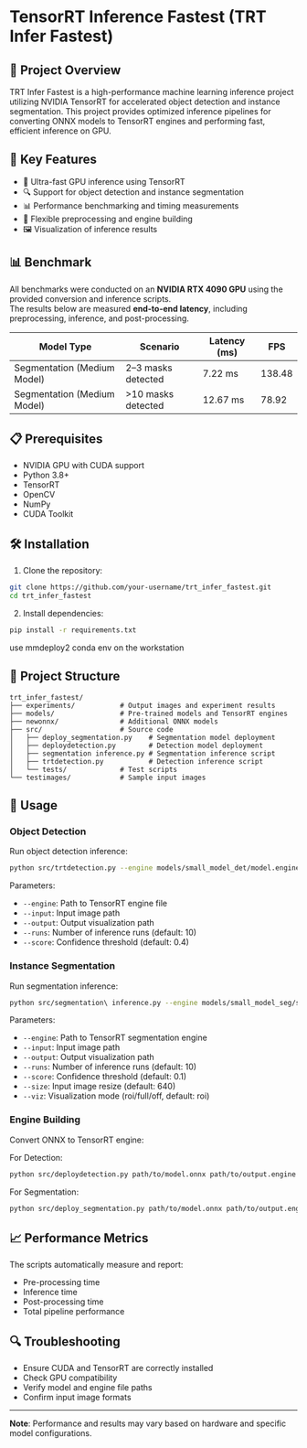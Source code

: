 # TensorRT Inference Fastest (TRT Infer Fastest)

## 🚀 Project Overview

TRT Infer Fastest is a high-performance machine learning inference project utilizing NVIDIA TensorRT for accelerated object detection and instance segmentation. This project provides optimized inference pipelines for converting ONNX models to TensorRT engines and performing fast, efficient inference on GPU.

## 🌟 Key Features

- 🚄 Ultra-fast GPU inference using TensorRT
- 🔍 Support for object detection and instance segmentation
- 📊 Performance benchmarking and timing measurements
- 🔧 Flexible preprocessing and engine building
- 🖼️ Visualization of inference results


 ## 📊 Benchmark

All benchmarks were conducted on an **NVIDIA RTX 4090 GPU** using the provided conversion and inference scripts.  
The results below are measured **end-to-end latency**, including preprocessing, inference, and post-processing.  

| Model Type         | Scenario                  | Latency (ms) | FPS    |
|--------------------|--------------------------|--------------|--------|
| Segmentation (Medium Model) | 2–3 masks detected       | 7.22 ms      | 138.48 |
| Segmentation (Medium Model) | >10 masks detected       | 12.67 ms     | 78.92  |    



## 📋 Prerequisites

- NVIDIA GPU with CUDA support
- Python 3.8+
- TensorRT
- OpenCV
- NumPy
- CUDA Toolkit

## 🛠️ Installation


1. Clone the repository:
```bash
git clone https://github.com/your-username/trt_infer_fastest.git
cd trt_infer_fastest
```

2. Install dependencies:
```bash
pip install -r requirements.txt   
```   
use mmdeploy2 conda env on the workstation

## 🔬 Project Structure

```
trt_infer_fastest/
├── experiments/           # Output images and experiment results
├── models/                # Pre-trained models and TensorRT engines
├── newonnx/               # Additional ONNX models
├── src/                   # Source code
│   ├── deploy_segmentation.py    # Segmentation model deployment
│   ├── deploydetection.py        # Detection model deployment
│   ├── segmentation inference.py # Segmentation inference script
│   ├── trtdetection.py           # Detection inference script
│   └── tests/             # Test scripts
└── testimages/            # Sample input images
```

## 🚦 Usage

### Object Detection

Run object detection inference:
```bash
python src/trtdetection.py --engine models/small_model_det/model.engine --input testimages/demo.jpg --output output.jpg
```

Parameters:
- `--engine`: Path to TensorRT engine file
- `--input`: Input image path
- `--output`: Output visualization path
- `--runs`: Number of inference runs (default: 10)
- `--score`: Confidence threshold (default: 0.4)

### Instance Segmentation

Run segmentation inference:
```bash
python src/segmentation\ inference.py --engine models/small_model_seg/small-ins.engine --input testimages/apple.jpg --output seg_output.jpg
```

Parameters:
- `--engine`: Path to TensorRT segmentation engine
- `--input`: Input image path
- `--output`: Output visualization path
- `--runs`: Number of inference runs (default: 10)
- `--score`: Confidence threshold (default: 0.1)
- `--size`: Input image resize (default: 640)
- `--viz`: Visualization mode (roi/full/off, default: roi)

### Engine Building

Convert ONNX to TensorRT engine:

For Detection:
```bash
python src/deploydetection.py path/to/model.onnx path/to/output.engine
```

For Segmentation:
```bash
python src/deploy_segmentation.py path/to/model.onnx path/to/output.engine
```

## 📈 Performance Metrics

The scripts automatically measure and report:
- Pre-processing time
- Inference time
- Post-processing time
- Total pipeline performance

## 🔍 Troubleshooting

- Ensure CUDA and TensorRT are correctly installed
- Check GPU compatibility
- Verify model and engine file paths
- Confirm input image formats

---

**Note**: Performance and results may vary based on hardware and specific model configurations.

